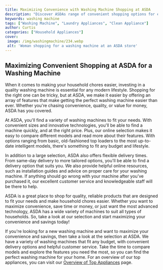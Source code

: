 ```yaml
---
title: Maximizing Convenience with Washing Machine Shopping at ASDA
description: "Discover ASDAs range of convenient shopping options for everything you need for your washing machine With various delivery and pick-up services available get everything you need and more with just a click of a button"
keywords: washing machine
tags: ["Washing Machine", "Laundry Appliances", "Clean Appliance"]
author: Curtis
categories: ["Household Appliances"]
cover: 
 image: /img/washingmachine/234.webp
 alt: 'Woman shopping for a washing machine at an ASDA store'
---
```

## Maximizing Convenient Shopping at ASDA for a Washing Machine 

When it comes to making your household chores easier, investing in a quality washing machine is essential for any modern lifestyle. Shopping for the right one can be tricky, but at ASDA, we make it easier by offering an array of features that make getting the perfect washing machine easier than ever. Whether you're chasing convenience, quality, or value for money, ASDA has you covered. 

At ASDA, you'll find a variety of washing machines to fit your needs. With convenient sizes and innovative technologies, you'll be able to find a machine quickly, and at the right price. Plus, our online selection makes it easy to compare different models and read more about their features. With options ranging from basic, old-fashioned top loaders to the most up-to-date intelligent models, there's something to fit any budget and lifestyle.

In addition to a large selection, ASDA also offers flexible delivery times. From same-day delivery to more tailored options, you'll be able to find a delivery option that suits you. We also provide helpful online resources, such as installation guides and advice on proper care for your washing machine. If anything should go wrong with your machine after you’ve purchased it, our excellent customer service and knowledgeable staff will be there to help.

ASDA is a great place to shop for quality, reliable products that are designed to fit your needs and make household chores easier. Whether you want to maximize convenience, save time or money, or just want the most advanced technology, ASDA has a wide variety of machines to suit all types of households. So, take a look at our selection and start maximizing your convenience and savings today!

If you're looking for a new washing machine and want to maximize your convenience and savings, then take a look at the selection at ASDA. We have a variety of washing machines that fit any budget, with convenient delivery options and helpful customer service. Take the time to compare models and explore the features you need the most, so you can find the perfect washing machine for your home. For an overview of our top appliances, you can visit our [Overview of Top Appliances](./pages/appliance-overview) page.
